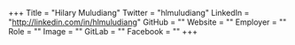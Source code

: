 +++
Title = "Hilary Muludiang"
Twitter = "hlmuludiang"
LinkedIn = "http://linkedin.com/in/hlmuludiang"
GitHub = ""
Website = ""
Employer = ""
Role = ""
Image = ""
GitLab = ""
Facebook = ""
+++
